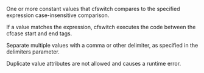 One or more constant values that cfswitch compares to the specified expression case-insensitive comparison.

If a value matches the expression, cfswitch executes the code between the cfcase start and end tags.

Separate multiple values with a comma or other delimiter, as specified in the delimiters parameter.

Duplicate value attributes are not allowed and causes a runtime error.
